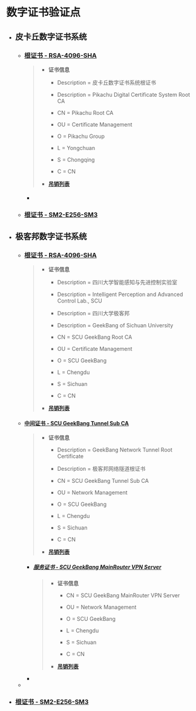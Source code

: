 # 数字证书验证点
- ## 皮卡丘数字证书系统

  - ### [根证书 - RSA-4096-SHA](PikaRoot/CA.cer)

    > - **证书信息**
    >
    >   - Description = 皮卡丘数字证书系统根证书
    >
    >   - Description = Pikachu Digital Certificate System Root CA
    >
    >   - CN = Pikachu Root CA
    >
    >   - OU = Certificate Management
    >
    >   - O = Pikachu Group
    >
    >   - L = Yongchuan
    >
    >   - S = Chongqing
    >
    >   - C = CN
    >
    > - **[吊销列表](PikaRoot/CRL/CA.crl)**

    - #### 

  - ### [根证书 - SM2-E256-SM3](PikaRoot/CA-SM2.cer)

- ## 极客邦数字证书系统

  - ### [根证书 - RSA-4096-SHA](GeekBang/CA.cer)

    > - **证书信息**
    >
    >   - Description = 四川大学智能感知与先进控制实验室
    >
    >   - Description = Intelligent Perception and Advanced Control Lab., SCU
    >
    >   - Description = 四川大学极客邦
    >
    >   - Description = GeekBang of Sichuan University
    >
    >   - CN = SCU GeekBang Root CA
    >
    >   - OU = Certificate Management
    >
    >   - O = SCU GeekBang
    >
    >   - L = Chengdu
    >
    >   - S = Sichuan
    >
    >   - C = CN
    >
    > - **[吊销列表](GeekBang/CRL/CA.crl)**

  - #### [中间证书 - SCU GeekBang Tunnel Sub CA](GeekBang/TSC.cer)

    > - **证书信息**
    >
    >   - Description = GeekBang Network Tunnel Root Certificate
    >
    >   - Description = 极客邦网络隧道根证书
    >
    >   - CN = SCU GeekBang Tunnel Sub CA
    >
    >   - OU = Network Management
    >
    >   - O = SCU GeekBang
    >
    >   - L = Chengdu
    >
    >   - S = Sichuan
    >
    >   - C = CN
    >
    > - **[吊销列表](GeekBang/CRL/TSC.crl)**

    - ##### [服务证书 - SCU GeekBang MainRouter VPN Server](GeekBang/MR-VPNS.cer)

      > - **证书信息**
      >
      >   - CN = SCU GeekBang MainRouter VPN Server
      >
      >   - OU = Network Management
      >
      >   - O = SCU GeekBang
      >
      >   - L = Chengdu
      >
      >   - S = Sichuan
      >
      >   - C = CN
      >
      > - **[吊销列表](GeekBang/CRL/MR-VPNS.crl)**

    - 

  - 

- ### [根证书 - SM2-E256-SM3](GeekBang/CA-SM2.cer)
